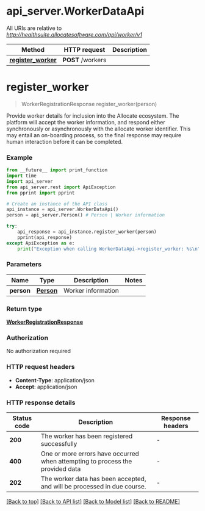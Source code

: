 # api_server.WorkerDataApi

All URIs are relative to *http://healthsuite.allocatesoftware.com/api/worker/v1*

Method | HTTP request | Description
------------- | ------------- | -------------
[**register_worker**](WorkerDataApi.md#register_worker) | **POST** /workers | 


# **register_worker**
> WorkerRegistrationResponse register_worker(person)



Provide worker details for inclusion into the Allocate ecosystem. The platform will accept the worker information, and respond either synchronously or asynchronously with the allocate worker identifier. This may entail an on-boarding process, so the final response may require human interaction before it can be completed.

### Example

```python
from __future__ import print_function
import time
import api_server
from api_server.rest import ApiException
from pprint import pprint

# Create an instance of the API class
api_instance = api_server.WorkerDataApi()
person = api_server.Person() # Person | Worker information

try:
    api_response = api_instance.register_worker(person)
    pprint(api_response)
except ApiException as e:
    print("Exception when calling WorkerDataApi->register_worker: %s\n" % e)
```

### Parameters

Name | Type | Description  | Notes
------------- | ------------- | ------------- | -------------
 **person** | [**Person**](Person.md)| Worker information | 

### Return type

[**WorkerRegistrationResponse**](WorkerRegistrationResponse.md)

### Authorization

No authorization required

### HTTP request headers

 - **Content-Type**: application/json
 - **Accept**: application/json

### HTTP response details
| Status code | Description | Response headers |
|-------------|-------------|------------------|
**200** | The worker has been registered successfully |  -  |
**400** | One or more errors have occurred when attempting to process the provided data |  -  |
**202** | The worker data has been accepted, and will be processed in due course. |  -  |

[[Back to top]](#) [[Back to API list]](../README.md#documentation-for-api-endpoints) [[Back to Model list]](../README.md#documentation-for-models) [[Back to README]](../README.md)

